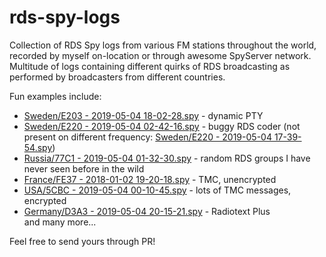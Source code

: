 # rds-spy-logs
Collection of RDS Spy logs from various FM stations throughout the world, recorded by myself on-location or through awesome SpyServer network. Multitude of logs containing different quirks of RDS broadcasting as performed by broadcasters from different countries.  
  
Fun examples include:  
* [Sweden/E203 - 2019-05-04 18-02-28.spy](Sweden/E203%20-%202019-05-04%2018-02-28.spy) - dynamic PTY  
* [Sweden/E220 - 2019-05-04 02-42-16.spy](Sweden/E220%20-%202019-05-04%2002-42-16.spy) - buggy RDS coder (not present on different frequency: [Sweden/E220 - 2019-05-04 17-39-54.spy](Sweden/E220%20-%202019-05-04%2017-39-54.spy))
* [Russia/77C1 - 2019-05-04 01-32-30.spy](Russia/77C1%20-%202019-05-04%2001-32-30.spy) - random RDS groups I have never seen before in the wild  
* [France/FE37 - 2018-01-02 19-20-18.spy](France/FE37%20-%202018-01-02%2019-20-18.spy) - TMC, unencrypted  
* [USA/5CBC - 2019-05-04 00-10-45.spy](USA/5CBC%20-%202019-05-04%2000-10-45.spy) - lots of TMC messages, encrypted  
* [Germany/D3A3 - 2019-05-04 20-15-21.spy](Germany/D3A3%20-%202019-05-04%2020-15-21.spy) - Radiotext Plus  
and many more...  
  
Feel free to send yours through PR!
